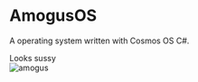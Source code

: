 # AmogusOS

A operating system written with Cosmos OS C#.

Looks sussy<br>
![amogus](https://user-images.githubusercontent.com/91409956/155856797-29faf051-677f-4f3a-9919-defa9f07f05e.jpg)
